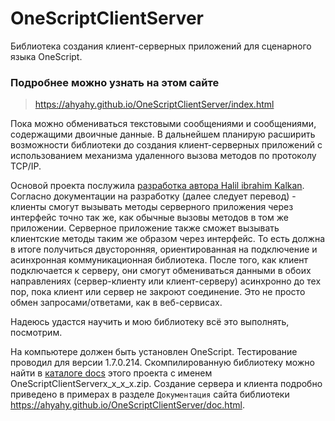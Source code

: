 # OneScriptClientServer
Библиотека создания клиент-серверных приложений для сценарного языка OneScript.

### Подробнее можно узнать на этом сайте

> <https://ahyahy.github.io/OneScriptClientServer/index.html>
> 

Пока можно обмениваться текстовыми сообщениями и сообщениями, содержащими двоичные данные. В дальнейшем планирую расширить возможности библиотеки до создания клиент-серверных приложений с использованием механизма удаленного вызова методов по протоколу TCP/IP. 

Основой проекта послужила [разработка автора Halil ibrahim Kalkan](https://www.codeproject.com/Articles/155282/TCP-Server-Client-Communication-Implementation). Согласно документации на разработку (далее следует перевод) - клиенты смогут вызывать методы серверного приложения через интерфейс точно так же, как обычные вызовы методов в том же приложении. Серверное приложение также сможет вызывать клиентские методы таким же образом через интерфейс. То есть должна в итоге получиться  двусторонняя, ориентированная на подключение и асинхронная коммуникационная библиотека. После того, как клиент подключается к серверу, они смогут обмениваться данными в обоих направлениях (сервер-клиенту или клиент-серверу) асинхронно до тех пор, пока клиент или сервер не закроют соединение. Это не просто обмен запросами/ответами, как в веб-сервисах.

Надеюсь удастся научить и мою библиотеку всё это выполнять, посмотрим.

На компьютере должен быть установлен OneScript. Тестирование проводил для версии 1.7.0.214. Скомпилированную библиотеку можно найти в [каталоге docs](https://github.com/ahyahy/OneScriptClientServer/tree/main/docs) этого проекта с именем OneScriptClientServerх_х_х_х.zip. Создание сервера и клиента подробно приведено в примерах в разделе `Документация` сайта библиотеки <https://ahyahy.github.io/OneScriptClientServer/doc.html>.
